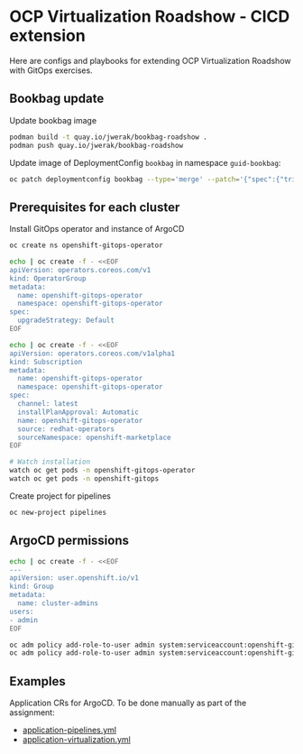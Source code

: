# OCP Virtualization Roadshow - CICD extension

Here are configs and playbooks for extending OCP Virtualization Roadshow with GitOps exercises.

## Bookbag update

Update bookbag image

```bash
podman build -t quay.io/jwerak/bookbag-roadshow .
podman push quay.io/jwerak/bookbag-roadshow
```

Update image of DeploymentConfig `bookbag` in namespace `guid-bookbag`:

```bash
oc patch deploymentconfig bookbag --type='merge' --patch='{"spec":{"triggers": [{"type": "ConfigChange"}],"template":{"spec":{"containers":[{"name": "terminal", "image":"quay.io/jwerak/bookbag-roadshow"}]}}}}'
```

## Prerequisites for each cluster

Install GitOps operator and instance of ArgoCD

```bash
oc create ns openshift-gitops-operator

echo | oc create -f - <<EOF
apiVersion: operators.coreos.com/v1
kind: OperatorGroup
metadata:
  name: openshift-gitops-operator
  namespace: openshift-gitops-operator
spec:
  upgradeStrategy: Default
EOF

echo | oc create -f - <<EOF
apiVersion: operators.coreos.com/v1alpha1
kind: Subscription
metadata:
  name: openshift-gitops-operator
  namespace: openshift-gitops-operator
spec:
  channel: latest
  installPlanApproval: Automatic
  name: openshift-gitops-operator
  source: redhat-operators
  sourceNamespace: openshift-marketplace
EOF

# Watch installation
watch oc get pods -n openshift-gitops-operator
watch oc get pods -n openshift-gitops
```

Create project for pipelines

```bash
oc new-project pipelines
```

## ArgoCD permissions

```bash
echo | oc create -f - <<EOF
---
apiVersion: user.openshift.io/v1
kind: Group
metadata:
  name: cluster-admins
users:
- admin
EOF

oc adm policy add-role-to-user admin system:serviceaccount:openshift-gitops:openshift-gitops-argocd-application-controller -n openshift-cnv
oc adm policy add-role-to-user admin system:serviceaccount:openshift-gitops:openshift-gitops-argocd-application-controller -n openshift-operators
```

## Examples

Application CRs for ArgoCD. To be done manually as part of the assignment:

- [application-pipelines.yml](./gitops/application-pipelines.yml)
- [application-virtualization.yml](./gitops/application-virtualization.yml)
